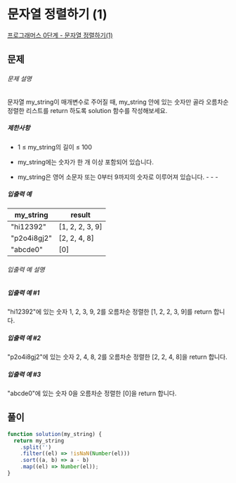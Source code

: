 # 문자열 정렬하기 (1)

[프로그래머스 0단계 - 문자열 정렬하기(1)](https://school.programmers.co.kr/learn/courses/30/lessons/120850)

## 문제

###### 문제 설명

문자열 my_string이 매개변수로 주어질 때, my_string 안에 있는 숫자만 골라 오름차순 정렬한 리스트를 return 하도록 solution 함수를 작성해보세요.

##### 제한사항

- 1 ≤ my_string의 길이 ≤ 100

- my_string에는 숫자가 한 개 이상 포함되어 있습니다.

- my_string은 영어 소문자 또는 0부터 9까지의 숫자로 이루어져 있습니다. - - -

##### 입출력 예

| my_string   | result          |
| ----------- | --------------- |
| "hi12392"   | [1, 2, 2, 3, 9] |
| "p2o4i8gj2" | [2, 2, 4, 8]    |
| "abcde0"    | [0]             |

###### 입출력 예 설명

##### 입출력 예 #1

"hi12392"에 있는 숫자 1, 2, 3, 9, 2를 오름차순 정렬한 [1, 2, 2, 3, 9]를 return 합니다.

##### 입출력 예 #2

"p2o4i8gj2"에 있는 숫자 2, 4, 8, 2를 오름차순 정렬한 [2, 2, 4, 8]을 return 합니다.

##### 입출력 예 #3

"abcde0"에 있는 숫자 0을 오름차순 정렬한 [0]을 return 합니다.

## 풀이

```javascript
function solution(my_string) {
  return my_string
    .split('')
    .filter((el) => !isNaN(Number(el)))
    .sort((a, b) => a - b)
    .map((el) => Number(el));
}
```
